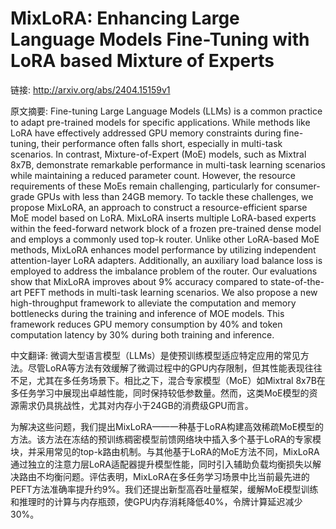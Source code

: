 # MixLoRA: Enhancing Large Language Models Fine-Tuning with LoRA based Mixture of Experts

链接: http://arxiv.org/abs/2404.15159v1

原文摘要:
Fine-tuning Large Language Models (LLMs) is a common practice to adapt
pre-trained models for specific applications. While methods like LoRA have
effectively addressed GPU memory constraints during fine-tuning, their
performance often falls short, especially in multi-task scenarios. In contrast,
Mixture-of-Expert (MoE) models, such as Mixtral 8x7B, demonstrate remarkable
performance in multi-task learning scenarios while maintaining a reduced
parameter count. However, the resource requirements of these MoEs remain
challenging, particularly for consumer-grade GPUs with less than 24GB memory.
To tackle these challenges, we propose MixLoRA, an approach to construct a
resource-efficient sparse MoE model based on LoRA. MixLoRA inserts multiple
LoRA-based experts within the feed-forward network block of a frozen
pre-trained dense model and employs a commonly used top-k router. Unlike other
LoRA-based MoE methods, MixLoRA enhances model performance by utilizing
independent attention-layer LoRA adapters. Additionally, an auxiliary load
balance loss is employed to address the imbalance problem of the router. Our
evaluations show that MixLoRA improves about 9% accuracy compared to
state-of-the-art PEFT methods in multi-task learning scenarios. We also propose
a new high-throughput framework to alleviate the computation and memory
bottlenecks during the training and inference of MOE models. This framework
reduces GPU memory consumption by 40% and token computation latency by 30%
during both training and inference.

中文翻译:
微调大型语言模型（LLMs）是使预训练模型适应特定应用的常见方法。尽管LoRA等方法有效缓解了微调过程中的GPU内存限制，但其性能表现往往不足，尤其在多任务场景下。相比之下，混合专家模型（MoE）如Mixtral 8x7B在多任务学习中展现出卓越性能，同时保持较低参数量。然而，这类MoE模型的资源需求仍具挑战性，尤其对内存小于24GB的消费级GPU而言。

为解决这些问题，我们提出MixLoRA——一种基于LoRA构建高效稀疏MoE模型的方法。该方法在冻结的预训练稠密模型前馈网络块中插入多个基于LoRA的专家模块，并采用常见的top-k路由机制。与其他基于LoRA的MoE方法不同，MixLoRA通过独立的注意力层LoRA适配器提升模型性能，同时引入辅助负载均衡损失以解决路由不均衡问题。评估表明，MixLoRA在多任务学习场景中比当前最先进的PEFT方法准确率提升约9%。我们还提出新型高吞吐量框架，缓解MoE模型训练和推理时的计算与内存瓶颈，使GPU内存消耗降低40%，令牌计算延迟减少30%。
